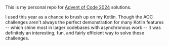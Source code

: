 This is my personal repo for [Advent of Code 2024](https://adventofcode.com/2024) solutions.

I used this year as a chance to brush up on my Kotlin. Though the AOC challenges aren't always
the perfect demonstration for many Kotlin features -- which shine most in larger codebases
with asynchronous work -- it was definitely an interesting, fun, and fairly efficient way to
solve these challenges.
